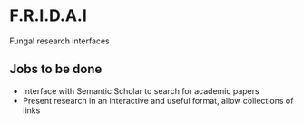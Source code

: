 # F.R.I.D.A.I

Fungal research interfaces

## Jobs to be done

- Interface with Semantic Scholar to search for academic papers
- Present research in an interactive and useful format, allow collections of links
